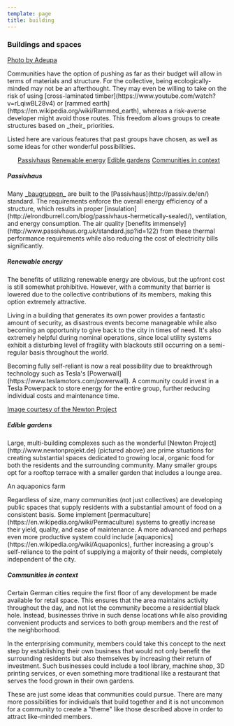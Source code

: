 ```yaml
---
template: page
title: building
---
```


<section class="section--center mdl-grid mdl-grid--no-spacing">
	<div class="mdl-cell mdl-grid--no-spacing mdl-cell--12-col">
		<h3>Buildings and spaces</h3>
		<div class="card-image card-image__float-right mdl-card mdl-shadow--2dp" style="background-image: url(../images/Freiburg-im-Brisgau.jpg);">
			<div class="mdl-card__title mdl-card--expand"></div>
			<div class="mdl-card__actions">
				<a href="https://www.flickr.com/photos/adeupa/2402427115">Photo by Adeupa</a>
			</div>
		</div>
		<p>Communities have the option of pushing as far as their budget will allow in terms of materials and structure. For the collective, being ecologically-minded may not be an afterthought. They may even be willing to take on the risk of using [cross-laminated timber](https://www.youtube.com/watch?v=rLqiwBL28v4) or [rammed earth](https://en.wikipedia.org/wiki/Rammed_earth), whereas a risk-averse developer might avoid those routes. This freedom allows groups to create structures based on _their_ priorities.</p>
		<p>Listed here are various features that past groups have chosen, as well as some ideas for other wonderful possibilities.</p>
		<ul class="mdl-card toc mdl-cell mdl-cell--3-col-desktop mdl-cell--3-col-tablet mdl-cell--12-col-phone mdl-shadow--2dp">
			<a href="#Passivhaus">Passivhaus</a>
			<a href="#Energy">Renewable energy</a>
			<a href="#Food">Edible gardens</a>
			<a href="#Scale">Communities in context</a>
			<!-- <a href="#Connected">Staying connected</a> -->
		</ul>
		<h5 id="Passivhaus">Passivhaus</h5>
		<p>Many <a href="/glossary">_baugruppen_</a> are built to the [Passivhaus](http://passiv.de/en/) standard. The requirements enforce the overall energy efficiency of a structure, which results in proper [insulation](http://elrondburrell.com/blog/passivhaus-hermetically-sealed/), ventilation, and energy consumption. The air quality [benefits immensely](http://www.passivhaus.org.uk/standard.jsp?id=122) from these thermal performance requirements while also reducing the cost of electricity bills significantly.</p>
		<h5 id="Energy">Renewable energy</h5>
		<p>The benefits of utilizing renewable energy are obvious, but the upfront cost is still somewhat prohibitive. However, with a community that barrier is lowered due to the collective contributions of its members, making this option extremely attractive.</p>
		<p>Living in a building that generates its own power provides a fantastic amount of security, as disastrous events become manageable while also becoming an opportunity to give back to the city in times of need. It's also extremely helpful during nominal operations, since local utility systems exhibit a disturbing level of fragility with blackouts still occurring on a semi-regular basis throughout the world.</p>
		<p>Becoming fully self-reliant is now a real possibility due to breakthrough technology such as Tesla's [Powerwall](https://www.teslamotors.com/powerwall). A community could invest in a Tesla Powerpack to store energy for the entire group, further reducing individual costs and maintenance time.</p>
		<div class="card-image mdl-cell--12-col mdl-card mdl-shadow--2dp" style="background-image: url(../images/newton_k01.jpg);">
			<div class="mdl-card__title mdl-card--expand"></div>
			<div class="mdl-card__actions">
				<a href="http://www.newtonprojekt.de/">Image courtesy of the Newton Project</a>
			</div>
		</div>
		<h5 id="Food">Edible gardens</h5>
		<p>Large, multi-building complexes such as the wonderful [Newton Project](http://www.newtonprojekt.de) (pictured above) are prime situations for creating substantial spaces dedicated to growing local, organic food for both the residents and the surrounding community. Many smaller groups opt for a rooftop terrace with a smaller garden that includes a lounge area.</p>
		<div class="card-image card-image__float-right mdl-card mdl-shadow--2dp" style="background-image: url(../images/aquaponics.jpg);">
			<div class="mdl-card__title mdl-card--expand"></div>
			<div class="mdl-card__actions">An aquaponics farm</div>
		</div>
		<p>Regardless of size, many communities (not just collectives) are developing public spaces that supply residents with a substantial amount of food on a consistent basis. Some implement [permaculture](https://en.wikipedia.org/wiki/Permaculture) systems to greatly increase their yield, quality, and ease of maintenance. A more advanced and perhaps even more productive system could include [aquaponics](https://en.wikipedia.org/wiki/Aquaponics), further increasing a group's self-reliance to the point of supplying a majority of their needs, completely independent of the city.</p>
		<h5 id="Scale">Communities in context</h5>
		<p>Certain German cities require the first floor of any development be made available for retail space. This ensures that the area maintains activity throughout the day, and not let the community become a residential black hole. Instead, businesses thrive in such dense locations while also providing convenient products and services to both group members and the rest of the neighborhood.</p>
		<p>In the enterprising community, members could take this concept to the next step by establishing their own business that would not only benefit the surrounding residents but also themselves by increasing their return of investment. Such businesses could include a tool library, machine shop, 3D printing services, or even something more traditional like a restaurant that serves the food grown in their own gardens.</p>
		<p>These are just some ideas that communities could pursue. There are many more possibilities for individuals that build together and it is not uncommon for a community to create a "theme" like those described above in order to attract like-minded members.</p>
		<!--<h5 id="Connected">Staying connected</h5>
		<p>These are just some ideas that communities could pursue. There are many more possibilities for individuals that build together, but there's an even greater potential for communities that network together.</p>-->
	</div>
</section>
